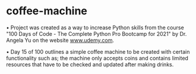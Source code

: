 # coffee-machine
• Project was created as a way to increase Python skills from the course "100 Days of Code - The Complete Python Pro Bootcamp for 2021" by Dr. Angela Yu on the website www.udemy.com.

• Day 15 of 100 outlines a simple coffee machine to be created with certain functionality such as; the machine only accepts coins and contains limited resources that have to be checked and updated after making drinks.
